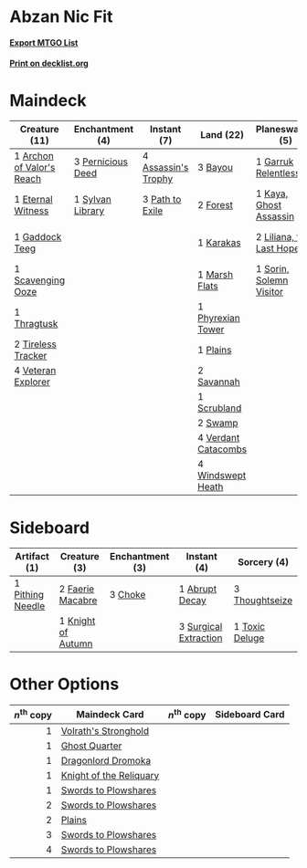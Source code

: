 # Abzan Nic Fit

#### [Export MTGO List](../collection/Abzan%20Nic%20Fit/Abzan%20Nic%20Fit.txt)
#### [Print on decklist.org](http://decklist.org/?deckmain=1%09Archon%20of%20Valor's%20Reach%0A4%09Assassin's%20Trophy%0A3%09Bayou%0A4%09Cabal%20Therapy%0A1%09Eternal%20Witness%0A2%09Forest%0A1%09Gaddock%20Teeg%0A1%09Garruk%20Relentless%0A4%09Green%20Sun's%20Zenith%0A1%09Karakas%0A1%09Kaya,%20Ghost%20Assassin%0A2%09Liliana,%20the%20Last%20Hope%0A3%09Lingering%20Souls%0A1%09Marsh%20Flats%0A3%09Path%20to%20Exile%0A3%09Pernicious%20Deed%0A1%09Phyrexian%20Tower%0A1%09Plains%0A2%09Savannah%0A1%09Scavenging%20Ooze%0A1%09Scrubland%0A1%09Sorin,%20Solemn%20Visitor%0A2%09Swamp%0A1%09Sylvan%20Library%0A1%09Thragtusk%0A2%09Tireless%20Tracker%0A4%09Verdant%20Catacombs%0A4%09Veteran%20Explorer%0A4%09Windswept%20Heath&deckside=1%09Abrupt%20Decay%0A3%09Choke%0A2%09Faerie%20Macabre%0A1%09Knight%20of%20Autumn%0A1%09Pithing%20Needle%0A3%09Surgical%20Extraction%0A3%09Thoughtseize%0A1%09Toxic%20Deluge)
# Maindeck

|                                           Creature (11)                                            |                                      Enchantment (4)                                       |                                         Instant (7)                                          |                                          Land (22)                                           |                                         Planeswalker (5)                                          |                                         Sorcery (11)                                          |
|----------------------------------------------------------------------------------------------------|--------------------------------------------------------------------------------------------|----------------------------------------------------------------------------------------------|----------------------------------------------------------------------------------------------|---------------------------------------------------------------------------------------------------|-----------------------------------------------------------------------------------------------|
|1 [Archon of Valor's Reach](http://gatherer.wizards.com/Pages/Card/Details.aspx?multiverseid=446042)|3 [Pernicious Deed](http://gatherer.wizards.com/Pages/Card/Details.aspx?multiverseid=442201)|4 [Assassin's Trophy](http://gatherer.wizards.com/Pages/Card/Details.aspx?multiverseid=452902)|3 [Bayou](http://gatherer.wizards.com/Pages/Card/Details.aspx?multiverseid=382860)            |1 [Garruk Relentless](http://gatherer.wizards.com/Pages/Card/Details.aspx?multiverseid=439330)     |4 [Cabal Therapy](http://gatherer.wizards.com/Pages/Card/Details.aspx?multiverseid=265166)     |
|1 [Eternal Witness](http://gatherer.wizards.com/Pages/Card/Details.aspx?multiverseid=370427)        |1 [Sylvan Library](http://gatherer.wizards.com/Pages/Card/Details.aspx?multiverseid=383120) |3 [Path to Exile](http://gatherer.wizards.com/Pages/Card/Details.aspx?multiverseid=370408)    |2 [Forest](http://gatherer.wizards.com/Pages/Card/Details.aspx?multiverseid=439605)           |1 [Kaya, Ghost Assassin](http://gatherer.wizards.com/Pages/Card/Details.aspx?multiverseid=416832)  |4 [Green Sun's Zenith](http://gatherer.wizards.com/Pages/Card/Details.aspx?multiverseid=413711)|
|1 [Gaddock Teeg](http://gatherer.wizards.com/Pages/Card/Details.aspx?multiverseid=140188)           |                                                                                            |                                                                                              |1 [Karakas](http://gatherer.wizards.com/Pages/Card/Details.aspx?multiverseid=201198)          |2 [Liliana, the Last Hope](http://gatherer.wizards.com/Pages/Card/Details.aspx?multiverseid=414388)|3 [Lingering Souls](http://gatherer.wizards.com/Pages/Card/Details.aspx?multiverseid=425837)   |
|1 [Scavenging Ooze](http://gatherer.wizards.com/Pages/Card/Details.aspx?multiverseid=425959)        |                                                                                            |                                                                                              |1 [Marsh Flats](http://gatherer.wizards.com/Pages/Card/Details.aspx?multiverseid=426064)      |1 [Sorin, Solemn Visitor](http://gatherer.wizards.com/Pages/Card/Details.aspx?multiverseid=386672) |                                                                                               |
|1 [Thragtusk](http://gatherer.wizards.com/Pages/Card/Details.aspx?multiverseid=425968)              |                                                                                            |                                                                                              |1 [Phyrexian Tower](http://gatherer.wizards.com/Pages/Card/Details.aspx?multiverseid=10677)   |                                                                                                   |                                                                                               |
|2 [Tireless Tracker](http://gatherer.wizards.com/Pages/Card/Details.aspx?multiverseid=409997)       |                                                                                            |                                                                                              |1 [Plains](http://gatherer.wizards.com/Pages/Card/Details.aspx?multiverseid=439601)           |                                                                                                   |                                                                                               |
|4 [Veteran Explorer](http://gatherer.wizards.com/Pages/Card/Details.aspx?multiverseid=247534)       |                                                                                            |                                                                                              |2 [Savannah](http://gatherer.wizards.com/Pages/Card/Details.aspx?multiverseid=383079)         |                                                                                                   |                                                                                               |
|                                                                                                    |                                                                                            |                                                                                              |1 [Scrubland](http://gatherer.wizards.com/Pages/Card/Details.aspx?multiverseid=383083)        |                                                                                                   |                                                                                               |
|                                                                                                    |                                                                                            |                                                                                              |2 [Swamp](http://gatherer.wizards.com/Pages/Card/Details.aspx?multiverseid=439603)            |                                                                                                   |                                                                                               |
|                                                                                                    |                                                                                            |                                                                                              |4 [Verdant Catacombs](http://gatherer.wizards.com/Pages/Card/Details.aspx?multiverseid=426074)|                                                                                                   |                                                                                               |
|                                                                                                    |                                                                                            |                                                                                              |4 [Windswept Heath](http://gatherer.wizards.com/Pages/Card/Details.aspx?multiverseid=405115)  |                                                                                                   |                                                                                               |


# Sideboard

|                                       Artifact (1)                                        |                                        Creature (3)                                         |                                 Enchantment (3)                                  |                                          Instant (4)                                           |                                       Sorcery (4)                                       |
|-------------------------------------------------------------------------------------------|---------------------------------------------------------------------------------------------|----------------------------------------------------------------------------------|------------------------------------------------------------------------------------------------|-----------------------------------------------------------------------------------------|
|1 [Pithing Needle](http://gatherer.wizards.com/Pages/Card/Details.aspx?multiverseid=425815)|2 [Faerie Macabre](http://gatherer.wizards.com/Pages/Card/Details.aspx?multiverseid=370410)  |3 [Choke](http://gatherer.wizards.com/Pages/Card/Details.aspx?multiverseid=430685)|1 [Abrupt Decay](http://gatherer.wizards.com/Pages/Card/Details.aspx?multiverseid=425971)       |3 [Thoughtseize](http://gatherer.wizards.com/Pages/Card/Details.aspx?multiverseid=438676)|
|                                                                                           |1 [Knight of Autumn](http://gatherer.wizards.com/Pages/Card/Details.aspx?multiverseid=452933)|                                                                                  |3 [Surgical Extraction](http://gatherer.wizards.com/Pages/Card/Details.aspx?multiverseid=397706)|1 [Toxic Deluge](http://gatherer.wizards.com/Pages/Card/Details.aspx?multiverseid=413650)|


# Other Options

|*n*<sup>th</sup> copy|                                          Maindeck Card                                           |*n*<sup>th</sup> copy|Sideboard Card|
|--------------------:|--------------------------------------------------------------------------------------------------|---------------------|--------------|
|                    1|[Volrath's Stronghold](http://gatherer.wizards.com/Pages/Card/Details.aspx?multiverseid=397619)   |                     |              |
|                    1|[Ghost Quarter](http://gatherer.wizards.com/Pages/Card/Details.aspx?multiverseid=430470)          |                     |              |
|                    1|[Dragonlord Dromoka](http://gatherer.wizards.com/Pages/Card/Details.aspx?multiverseid=394547)     |                     |              |
|                    1|[Knight of the Reliquary](http://gatherer.wizards.com/Pages/Card/Details.aspx?multiverseid=370379)|                     |              |
|                    1|[Swords to Plowshares](http://gatherer.wizards.com/Pages/Card/Details.aspx?multiverseid=383119)   |                     |              |
|                    2|[Swords to Plowshares](http://gatherer.wizards.com/Pages/Card/Details.aspx?multiverseid=383119)   |                     |              |
|                    2|[Plains](http://gatherer.wizards.com/Pages/Card/Details.aspx?multiverseid=439601)                 |                     |              |
|                    3|[Swords to Plowshares](http://gatherer.wizards.com/Pages/Card/Details.aspx?multiverseid=383119)   |                     |              |
|                    4|[Swords to Plowshares](http://gatherer.wizards.com/Pages/Card/Details.aspx?multiverseid=383119)   |                     |              |

